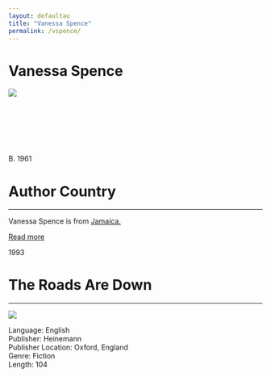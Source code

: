 ```yaml
---
layout: defaultau
title: "Vanessa Spence"
permalink: /vspence/
---
```

<!-- partial:index.partial.html -->
<div class="content">
    <h1>Vanessa Spence</h1>
    <div class="quote">
        <div><img src="https://images.squarespace-cdn.com/content/v1/5c6c7a309d41493e5e0500da/1593185429232-ULWTAOM3ZO6UBXIIUHZK/1.jpg?format=1000w" class="logo"></div>
    </div>
    <div class="timeline">
        <div style="padding-bottom:100px;"></div>
        <div class="block">
            <div class="date right"><p class="right">B. 1961</p></div>
            <div class="dot"></div>
            <div class="left first">
            <div class="author_country">
                <h1>Author Country</h1><hr>
          <div class="aclocation">   <p>Vanessa Spence is from <a href="{{ site.baseurl }}/4"> Jamaica.</a></p></div>
                  <div class="acreadmore"><a href="https://en.wikipedia.org/wiki/Vanessa_Spence" target="_blank">Read more</a></div>
            </div>
            </div>
        </div>
        <div class="block">
            <div class="date left"><p class="left">1993</p></div>
            <div class="dot"></div>
            <div class="right">
                <h1>The Roads Are Down</h1><hr>
                <p><img src="https://pictures.abebooks.com/inventory/md/md22630856994.jpg"></p>
                <p>
                Language: English<br>
                Publisher: Heinemann<br>
                Publisher Location: Oxford, England<br>
                Genre: Fiction<br>
                Length: 104<br>
                </p>
            </div>
        </div>
  <!-- partial -->
<script src='https://cdnjs.cloudflare.com/ajax/libs/jquery/3.1.1/jquery.min.js'></script><script  src="{{ site.baseurl }}/assets/js/authorscript.js"></script>